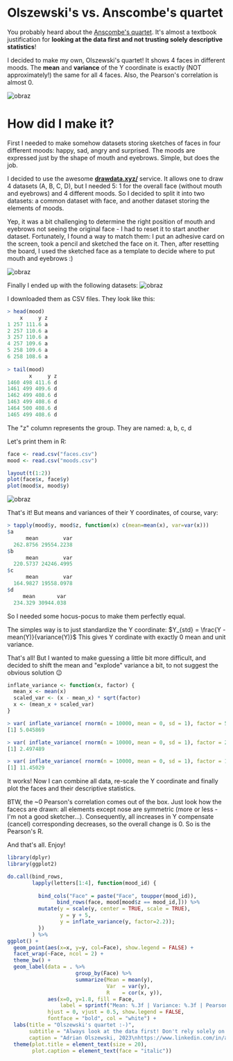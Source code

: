 # Olszewski's vs. Anscombe's quartet
You probably heard about the [Anscombe's quartet](https://en.wikipedia.org/wiki/Anscombe%27s_quartet).
It's almost a textbook justification for **looking at the data first and not trusting solely descriptive statistics**!

I decided to make my own, Olszewski's quartet! It shows 4 faces in different moods. The **mean** and **variance** of the Y coordinate is exactly (NOT approximately!) the same for all 4 faces.
Also, the Pearson's correlation is almost 0.

![obraz](https://github.com/adrianolszewski/R_and_statistics_miscellany/assets/95669100/93b1d1f6-8710-485e-a751-0d7cb45b1cae)

# How did I make it?
First I needed to make somehow datasets storing sketches of faces in four different moods: happy, sad, angry and surprised.
The moods are expressed just by the shape of mouth and eyebrows. Simple, but does the job.

I decided to use the awesome **[drawdata.xyz/](https://drawdata.xyz/)** service.
It allows one to draw 4 datasets (A, B, C, D), but I needed 5: 1 for the overall face (without mouth and eyebrows) and 4 different moods.
So I decided to split it into two datasets: a common dataset with face, and another dataset storing the elements of moods.

Yep, it was a bit challenging to determine the right position of mouth and eyebrows not seeing the original face - I had to reset it to start another dataset.
Fortunately, I found a way to match them: I put an adhesive card on the screen, took a pencil and sketched the face on it.
Then, after resetting the board, I used the sketched face as a template to decide where to put mouth and eyebrows :)

![obraz](https://github.com/adrianolszewski/R_and_statistics_miscellany/assets/95669100/3a1e1358-85a8-4ad4-b51b-6e456ede35bb)

Finally I ended up with the following datasets:
![obraz](https://github.com/adrianolszewski/R_and_statistics_miscellany/assets/95669100/c9194889-b46e-4c7e-9cc3-923edd4a90c3)

I downloaded them as CSV files. They look like this:
```r
> head(mood)
    x     y z
1 257 111.6 a
2 257 110.6 a
3 257 110.6 a
4 257 109.6 a
5 258 109.6 a
6 258 108.6 a
 
> tail(mood)
       x     y z
1460 498 411.6 d
1461 499 409.6 d
1462 499 408.6 d
1463 499 408.6 d
1464 500 408.6 d
1465 499 408.6 d
```

The "z" column represents the group. They are named: a, b, c, d

Let's print them in R:
``` r
face <- read.csv("faces.csv")
mood <- read.csv("moods.csv")

layout(t(1:2))
plot(face$x, face$y)
plot(mood$x, mood$y)
```
![obraz](https://github.com/adrianolszewski/R_and_statistics_miscellany/assets/95669100/d6e0817a-76ae-4f2a-afa4-fc4a79c74166)

That's it! But means and variances of their Y coordinates, of course, vary:
```r
> tapply(mood$y, mood$z, function(x) c(mean=mean(x), var=var(x)))
$a
      mean        var 
  262.8756 29554.2238 
$b
      mean        var 
  220.5737 24246.4995 
$c
      mean        var 
  164.9827 19558.0978 
$d
     mean       var 
  234.329 30944.038 
```

So I needed some hocus-pocus to make them perfectly equal.

The simples way is to just standardize the Y coordinate: $Y_{std} = \frac{Y - mean(Y)}{variance(Y)}$
This gives Y cordinate with exactly 0 mean and unit variance.

That's all! But I wanted to make guessing a little bit more difficult, and decided to shift the mean and "explode" variance a bit, to not suggest the obvious solution 😉

```r
inflate_variance <- function(x, factor) {
  mean_x <- mean(x)
  scaled_var <- (x - mean_x) * sqrt(factor)
  x <- (mean_x + scaled_var)
}

> var( inflate_variance( rnorm(n = 10000, mean = 0, sd = 1), factor = 5))
[1] 5.045869

> var( inflate_variance( rnorm(n = 10000, mean = 0, sd = 1), factor = 2.5))
[1] 2.497489

> var( inflate_variance( rnorm(n = 10000, mean = 0, sd = 1), factor = 11.6))
[1] 11.45029
```
It works!
Now I can combine all data, re-scale the Y coordinate and finally plot the faces and their descriptive statistics.

BTW, the ~0 Pearson's correlation comes out of the box.
Just look how the facecs are drawn: all elements except nose are symmetric (more or less - I'm not a good sketcher...).
Consequently, all increases in Y compensate (cancel) corresponding decreases, so the overall change is 0. So is the Pearson's R. 

And that's all. Enjoy!

``` r
library(dplyr)
library(ggplot2)

do.call(bind_rows,
        lapply(letters[1:4], function(mood_id) {
          
          bind_cols("Face" = paste("Face", toupper(mood_id)),
                bind_rows(face, mood[mood$z == mood_id,])) %>% 
          mutate(y = scale(y, center = TRUE, scale = TRUE), 
                 y = y + 5,
                 y = inflate_variance(y, factor=2.2));
          })
        ) %>% 
ggplot() + 
  geom_point(aes(x=x, y=y, col=Face), show.legend = FALSE) +
  facet_wrap(~Face, ncol = 2) +
  theme_bw() +
  geom_label(data = . %>% 
                      group_by(Face) %>% 
                      summarize(Mean = mean(y),
                                Var  = var(y),
                                R    = cor(x, y)),
             aes(x=0, y=1.8, fill = Face, 
                 label = sprintf("Mean: %.3f | Variance: %.3f | Pearson's R: %.2f", Mean, Var, R)),
             hjust = 0, vjust = 0.5, show.legend = FALSE,
             fontface = "bold", col = "white") +
  labs(title = "Olszewski's quartet :-)",
       subtitle = "Always look at the data first! Don't rely solely on  descriptive statistics!",
       caption = "Adrian Olszewski, 2023\nhttps://www.linkedin.com/in/adrianolszewski/") +
  theme(plot.title = element_text(size = 20),
        plot.caption = element_text(face = "italic"))
```
